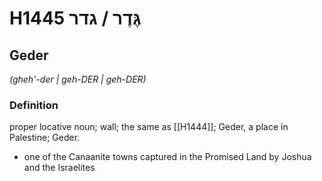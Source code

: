 # H1445 גֶּדֶר / גדר

## Geder

_(gheh'-der | ɡeh-DER | ɡeh-DER)_

### Definition

proper locative noun; wall;  the same as [[H1444]]; Geder, a place in Palestine; Geder.

- one of the Canaanite towns captured in the Promised Land by Joshua and the Israelites
